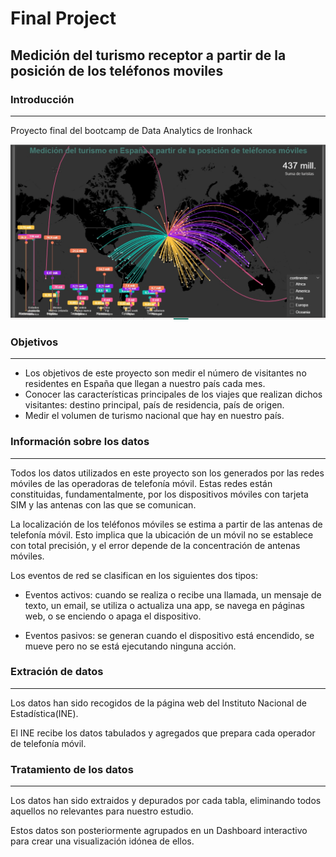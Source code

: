# Final Project

## Medición del turismo receptor a partir de la posición de los teléfonos moviles


### Introducción
----------------------------------------------------------------------------------------------------------------------------

  Proyecto final del bootcamp de Data Analytics de Ironhack
  
  
![image](https://github.com/Vert-ix/Final_Project---Medicion-del-turismo-a-partir-de-los-telefonos-moviles/blob/main/images/mapaTurismo.jpg)



### Objetivos
----------------------------------------------------------------------------------------------------------------------------


   + Los objetivos de este proyecto son medir el número de visitantes no residentes en España que llegan a nuestro país cada mes.
   + Conocer las características principales de los viajes que realizan dichos visitantes: destino principal, país de residencia, país de origen.
   + Medir el volumen de turismo nacional que hay en nuestro país.
  

### Información sobre los datos
----------------------------------------------------------------------------------------------------------------------------

Todos los datos utilizados en este proyecto son los generados por las redes móviles de las operadoras de telefonía móvil. 
Estas redes están constituidas, fundamentalmente, por los dispositivos móviles con tarjeta SIM y las antenas con las que se comunican.

La localización de los teléfonos móviles se estima a partir de las antenas de telefonía móvil. Esto implica que la ubicación de un móvil no se establece con total precisión, y
el error depende de la concentración de antenas móviles.

Los eventos de red se clasifican en los siguientes dos tipos: 

+ Eventos activos: cuando se realiza o recibe una llamada, un mensaje de texto, un email, se utiliza o actualiza una app, se navega en páginas web, o se enciendo o apaga el dispositivo.

+ Eventos pasivos: se generan cuando el dispositivo está encendido, se mueve pero no se está ejecutando ninguna acción. 
  

### Extración de datos
----------------------------------------------------------------------------------------------------------------------------

Los datos han sido recogidos de la página web del Instituto Nacional de Estadística(INE).

El INE recibe los datos tabulados y agregados que prepara cada operador de telefonía móvil.


### Tratamiento de los datos
----------------------------------------------------------------------------------------------------------------------------

Los datos han sido extraidos y depurados por cada tabla, eliminando todos aquellos no relevantes para nuestro estudio.

Estos datos son posteriormente agrupados en un Dashboard interactivo para crear una visualización idónea de ellos.


